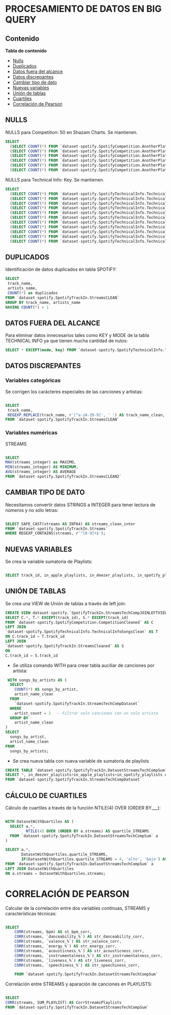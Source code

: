 # PROCESAMIENTO DE DATOS EN BIG QUERY

## Contenido

**Tabla de contenido**

- [Nulls](#nulls)
- [Duplicados](#duplicados)
- [Datos fuera del alcance](#datosfueradelalcance)
- [Datos discrepantes](#datosdiscrepantes)
- [Cambiar tipo de dato](#cambiartipodedato)
- [Nuevas variables](#nuevasvariables)
- [Unión de tablas](#unióndetablas)
- [Cuartiles](#cálculodecuartiles)
- [Correlación de Pearson](#correlacióndepearson)


## NULLS

NULLS para Competition: 50 en Shazam Charts. Se mantienen.

```sql
SELECT 
  (SELECT COUNT(*) FROM `dataset-spotify.SpotifyCompetition.AnotherPlatforms` WHERE track_id IS NULL) AS null_id,
  (SELECT COUNT(*) FROM `dataset-spotify.SpotifyCompetition.AnotherPlatforms` WHERE in_apple_playlists IS NULL) AS null_apple_playlists,
  (SELECT COUNT(*) FROM `dataset-spotify.SpotifyCompetition.AnotherPlatforms` WHERE in_apple_charts IS NULL) AS null_apple_charts,
  (SELECT COUNT(*) FROM `dataset-spotify.SpotifyCompetition.AnotherPlatforms` WHERE in_deezer_playlists IS NULL) AS null_deezer,
  (SELECT COUNT(*) FROM `dataset-spotify.SpotifyCompetition.AnotherPlatforms` WHERE in_deezer_charts IS NULL) AS null_deezer_charts,
  (SELECT COUNT(*) FROM `dataset-spotify.SpotifyCompetition.AnotherPlatforms` WHERE in_shazam_charts IS NULL) AS null_shazam_charts,
```

NULLS para Technical Info: Key. Se mantienen.

```sql
SELECT 
  (SELECT COUNT(*) FROM `dataset-spotify.SpotifyTechnicalInfo.TechnicalInfoSongs` WHERE track_id IS NULL) AS null_id,
  (SELECT COUNT(*) FROM `dataset-spotify.SpotifyTechnicalInfo.TechnicalInfoSongs` WHERE bpm IS NULL) AS null_bpm,
  (SELECT COUNT(*) FROM `dataset-spotify.SpotifyTechnicalInfo.TechnicalInfoSongs` WHERE key IS NULL) AS null_key,
  (SELECT COUNT(*) FROM `dataset-spotify.SpotifyTechnicalInfo.TechnicalInfoSongs` WHERE mode IS NULL) AS null_mode,
  (SELECT COUNT(*) FROM `dataset-spotify.SpotifyTechnicalInfo.TechnicalInfoSongs` WHERE `danceability_%` IS NULL) AS null_dance,
  (SELECT COUNT(*) FROM `dataset-spotify.SpotifyTechnicalInfo.TechnicalInfoSongs` WHERE `valence_%` IS NULL) AS null_valence,
  (SELECT COUNT(*) FROM `dataset-spotify.SpotifyTechnicalInfo.TechnicalInfoSongs` WHERE `energy_%` IS NULL) AS null_energy,
  (SELECT COUNT(*) FROM `dataset-spotify.SpotifyTechnicalInfo.TechnicalInfoSongs` WHERE `acousticness_%` IS NULL) AS null_acoustic,
  (SELECT COUNT(*) FROM `dataset-spotify.SpotifyTechnicalInfo.TechnicalInfoSongs` WHERE `instrumentalness_%` IS NULL) AS null_instrumental,
  (SELECT COUNT(*) FROM `dataset-spotify.SpotifyTechnicalInfo.TechnicalInfoSongs` WHERE `liveness_%` IS NULL) AS null_liveness,
  (SELECT COUNT(*) FROM `dataset-spotify.SpotifyTechnicalInfo.TechnicalInfoSongs` WHERE `speechiness_%` IS NULL) AS null_speechiness,

```


## DUPLICADOS

Identificación de datos duplicados en tabla SPOTIFY:

```sql
SELECT 
 track_name,
 artists_name,
 COUNT(*) as duplicados
FROM `dataset-spotify.SpotifyTrackIn.StreamsCLEAN`
GROUP BY track_name, artists_name
HAVING COUNT(*) > 1

```


## DATOS FUERA DEL ALCANCE

Para eliminar datos innecesarios tales como KEY y MODE de la tabla TECHNICAL INFO ya que tienen mucha cantidad de nulos:

```sql
SELECT * EXCEPT(mode, key) FROM `dataset-spotify.SpotifyTechnicalInfo.TechnicalInfoSongsClean` 

```



## DATOS DISCREPANTES 

### Variables categóricas 

Se corrigen los carácteres especiales de las canciones y artistas:


```sql

SELECT 
 track_name,
 REGEXP_REPLACE(track_name, r'[^a-zA-Z0-9]', ' ') AS track_name_clean,
FROM `dataset-spotify.SpotifyTrackIn.StreamsCLEAN`


```



### Variables numéricas

STREAMS 

```sql

SELECT 
MAX(streams_integer) as MAXIMO,
MIN(streams_integer) AS MINIMUM,
AVG(streams_integer) AS AVERAGE
FROM `dataset-spotify.SpotifyTrackIn.StreamsCLEAN2`

```



## CAMBIAR TIPO DE DATO

Necesitamos convertir datos STRINGS a INTEGER para tener lectura de números y no sólo letras: 

```sql

SELECT SAFE_CAST(streams AS INT64) AS streams_clean_inter
FROM `dataset-spotify.SpotifyTrackIn.Streams` 
WHERE REGEXP_CONTAINS(streams, r'^[0-9]+$');

```



## NUEVAS VARIABLES

Se crea la variable sumatoria de Playlists:

```sql

SELECT track_id, in_apple_playlists, in_deezer_playlists, in_spotify_playlists, in_deezer_playlists+in_apple_playlists+in_spotify_playlists AS SUM_PLAYLIST FROM `dataset-spotify.datasetspotify2.leftjoin-alltables-view`

```



## UNIÓN DE TABLAS

Se crea una VIEW de Unión de tablas a través de left join:
```sql
CREATE VIEW dataset-spotify.`SpotifyTrackIn.StreamsTechCompJOINLEFTVIEW` as 
SELECT C.*, T.* EXCEPT(track_id), S.* EXCEPT(track_id)
FROM `dataset-spotify.SpotifyCompetition.CompetitionCleaned` AS C
LEFT JOIN
`dataset-spotify.SpotifyTechnicalInfo.TechnicalInfoSongsClean` AS T
ON C.track_id = T.track_id
LEFT JOIN
`dataset-spotify.SpotifyTrackIn.StreamsCleaned` AS S
ON 
C.track_id = S.track_id

```

  
- Se utiliza comando WITH para crear tabla auciliar de canciones por artista:
  
```sql
 WITH songs_by_artists AS (
  SELECT 
    COUNT(*) AS songs_by_artist, 
    artist_name_clean
  FROM
    `dataset-spotify.SpotifyTrackIn.StreamsTechCompDataset`
  WHERE 
    artist_count = 1  -- Filtrar solo canciones con un solo artista
  GROUP BY 
    artist_name_clean
)
SELECT 
  songs_by_artist, 
  artist_name_clean
FROM 
  songs_by_artists;
```

- Se crea nueva tabla con nueva variable de sumatoria de playlists
```sql
CREATE TABLE `dataset-spotify.SpotifyTrackIn.DatasetStreamsTechCompSum` AS
SELECT *, in_deezer_playlists+in_apple_playlists+in_spotify_playlists AS SUM_PLAYLIST 
FROM `dataset-spotify.SpotifyTrackIn.StreamsTechCompDataset`
```



## CÁLCULO DE CUARTILES

Cálculo de cuartiles a través de la función NTILE(4) OVER (ORDER BY___):

```sql

WITH DatasetWithQuartiles AS (
  SELECT a.*,
         NTILE(4) OVER (ORDER BY a.streams) AS quartile_STREAMS
  FROM `dataset-spotify.SpotifyTrackIn.DatasetStreamsTechCompSum` a
)

SELECT a.*,
       DatasetWithQuartiles.quartile_STREAMS,
       IF(DatasetWithQuartiles.quartile_STREAMS = 4, 'alto', 'bajo') AS categ_STREAMS
FROM `dataset-spotify.SpotifyTrackIn.DatasetStreamsTechCompSum` a
LEFT JOIN DatasetWithQuartiles
ON a.streams = DatasetWithQuartiles.streams;

```



# CORRELACIÓN DE PEARSON

Calcular de la correlación entre dos variables continuas, STREAMS y características técnicas:

```sql

SELECT 
    CORR(streams, bpm) AS st_bpm_corr,
    CORR(streams, `danceability_%`) AS str_danceability_corr,
    CORR(streams, `valence_%`) AS str_valence_corr,
    CORR(streams, `energy_%`) AS str_energy_corr,
    CORR(streams, `acousticness_%`) AS str_acousticness_corr,
    CORR(streams, `instrumentalness_%`) AS str_instrumentalness_corr,
    CORR(streams, `liveness_%`) AS str_liveness_corr,
    CORR(streams, `speechiness_%`) AS str_speechiness_corr,

    FROM `dataset-spotify.SpotifyTrackIn.DatasetStreamsTechCompSum`

```

Correlación entre STREAMS y aparación de canciones en PLAYLISTS:

```sql

SELECT 
CORR(streams, SUM_PLAYLIST) AS CorrStreamsPlaylists
FROM `dataset-spotify.SpotifyTrackIn.DatasetStreamsTechCompSum`

```
